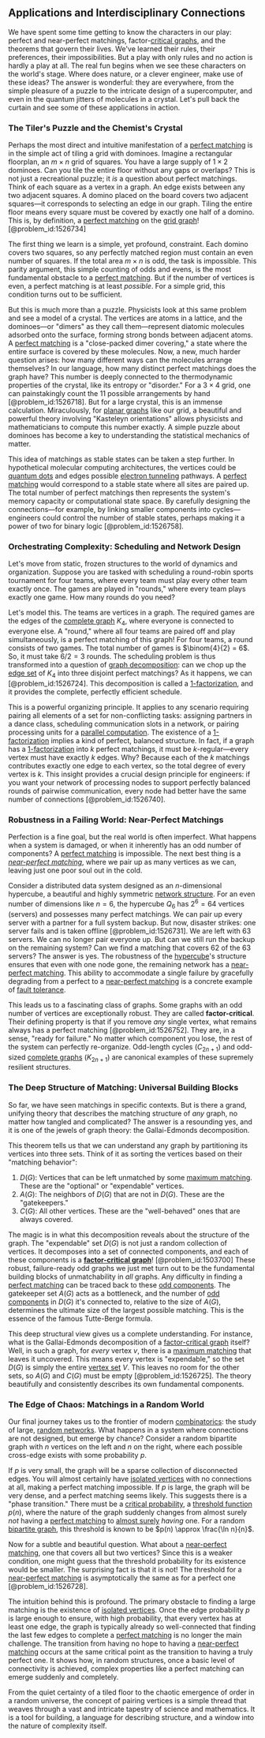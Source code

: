 ## Applications and Interdisciplinary Connections

We have spent some time getting to know the characters in our play: perfect and near-perfect matchings, factor-[critical graphs](@article_id:272396), and the theorems that govern their lives. We've learned their rules, their preferences, their impossibilities. But a play with only rules and no action is hardly a play at all. The real fun begins when we see these characters on the world's stage. Where does nature, or a clever engineer, make use of these ideas? The answer is wonderful: they are everywhere, from the simple pleasure of a puzzle to the intricate design of a supercomputer, and even in the quantum jitters of molecules in a crystal. Let's pull back the curtain and see some of these applications in action.

### The Tiler's Puzzle and the Chemist's Crystal

Perhaps the most direct and intuitive manifestation of a [perfect matching](@article_id:273422) is in the simple act of tiling a grid with dominoes. Imagine a rectangular floorplan, an $m \times n$ grid of squares. You have a large supply of $1 \times 2$ dominoes. Can you tile the entire floor without any gaps or overlaps? This is not just a recreational puzzle; it *is* a question about perfect matchings. Think of each square as a vertex in a graph. An edge exists between any two adjacent squares. A domino placed on the board covers two adjacent squares—it corresponds to selecting an edge in our graph. Tiling the entire floor means every square must be covered by exactly one half of a domino. This is, by definition, a [perfect matching](@article_id:273422) on the [grid graph](@article_id:275042)! [@problem_id:1526734]

The first thing we learn is a simple, yet profound, constraint. Each domino covers two squares, so any perfectly matched region must contain an even number of squares. If the total area $m \times n$ is odd, the task is impossible. This parity argument, this simple counting of odds and evens, is the most fundamental obstacle to a [perfect matching](@article_id:273422). But if the number of vertices is even, a perfect matching is at least *possible*. For a simple grid, this condition turns out to be sufficient.

But this is much more than a puzzle. Physicists look at this same problem and see a model of a crystal. The vertices are atoms in a lattice, and the dominoes—or "dimers" as they call them—represent diatomic molecules adsorbed onto the surface, forming strong bonds between adjacent atoms. A [perfect matching](@article_id:273422) is a "close-packed dimer covering," a state where the entire surface is covered by these molecules. Now, a new, much harder question arises: how many different ways can the molecules arrange themselves? In our language, how many distinct perfect matchings does the graph have? This number is deeply connected to the thermodynamic properties of the crystal, like its entropy or "disorder." For a $3 \times 4$ grid, one can painstakingly count the 11 possible arrangements by hand [@problem_id:1526718]. But for a large crystal, this is an immense calculation. Miraculously, for [planar graphs](@article_id:268416) like our grid, a beautiful and powerful theory involving "Kasteleyn orientations" allows physicists and mathematicians to compute this number exactly. A simple puzzle about dominoes has become a key to understanding the statistical mechanics of matter.

This idea of matchings as stable states can be taken a step further. In hypothetical molecular computing architectures, the vertices could be [quantum dots](@article_id:142891) and edges possible [electron tunneling](@article_id:272235) pathways. A [perfect matching](@article_id:273422) would correspond to a stable state where all sites are paired up. The total number of perfect matchings then represents the system's memory capacity or computational state space. By carefully designing the connections—for example, by linking smaller components into cycles—engineers could control the number of stable states, perhaps making it a power of two for binary logic [@problem_id:1526758].

### Orchestrating Complexity: Scheduling and Network Design

Let's move from static, frozen structures to the world of dynamics and organization. Suppose you are tasked with scheduling a round-robin sports tournament for four teams, where every team must play every other team exactly once. The games are played in "rounds," where every team plays exactly one game. How many rounds do you need?

Let's model this. The teams are vertices in a graph. The required games are the edges of the [complete graph](@article_id:260482) $K_4$, where everyone is connected to everyone else. A "round," where all four teams are paired off and play simultaneously, is a perfect matching of this graph! For four teams, a round consists of two games. The total number of games is $\binom{4}{2} = 6$. So, it must take $6/2 = 3$ rounds. The scheduling problem is thus transformed into a question of [graph decomposition](@article_id:270012): can we chop up the [edge set](@article_id:266666) of $K_4$ into three disjoint perfect matchings?
As it happens, we can [@problem_id:1526724]. This decomposition is called a [1-factorization](@article_id:272525), and it provides the complete, perfectly efficient schedule.

This is a powerful organizing principle. It applies to any scenario requiring pairing all elements of a set for non-conflicting tasks: assigning partners in a dance class, scheduling communication slots in a network, or pairing processing units for a [parallel computation](@article_id:273363). The existence of a [1-factorization](@article_id:272525) implies a kind of perfect, balanced structure. In fact, if a graph has a [1-factorization](@article_id:272525) into $k$ perfect matchings, it must be $k$-regular—every vertex must have exactly $k$ edges. Why? Because each of the $k$ matchings contributes exactly one edge to each vertex, so the total degree of every vertex is $k$. This insight provides a crucial design principle for engineers: if you want your network of processing nodes to support perfectly balanced rounds of pairwise communication, every node had better have the same number of connections [@problem_id:1526740].

### Robustness in a Failing World: Near-Perfect Matchings

Perfection is a fine goal, but the real world is often imperfect. What happens when a system is damaged, or when it inherently has an odd number of components? A [perfect matching](@article_id:273422) is impossible. The next best thing is a *[near-perfect matching](@article_id:270597)*, where we pair up as many vertices as we can, leaving just one poor soul out in the cold.

Consider a distributed data system designed as an $n$-dimensional hypercube, a beautiful and highly symmetric [network structure](@article_id:265179). For an even number of dimensions like $n=6$, the hypercube $Q_6$ has $2^6=64$ vertices (servers) and possesses many perfect matchings. We can pair up every server with a partner for a full system backup. But now, disaster strikes: one server fails and is taken offline [@problem_id:1526731]. We are left with 63 servers. We can no longer pair everyone up. But can we still run the backup on the remaining system? Can we find a matching that covers 62 of the 63 servers? The answer is yes. The robustness of the [hypercube](@article_id:273419)'s structure ensures that even with one node gone, the remaining network has a [near-perfect matching](@article_id:270597). This ability to accommodate a single failure by gracefully degrading from a perfect to a [near-perfect matching](@article_id:270597) is a concrete example of [fault tolerance](@article_id:141696).

This leads us to a fascinating class of graphs. Some graphs with an odd number of vertices are exceptionally robust. They are called **factor-critical**. Their defining property is that if you remove *any* single vertex, what remains always has a perfect matching [@problem_id:1526752]. They are, in a sense, "ready for failure." No matter which component you lose, the rest of the system can perfectly re-organize. Odd-length cycles ($C_{2n+1}$) and odd-sized [complete graphs](@article_id:265989) ($K_{2n+1}$) are canonical examples of these supremely resilient structures.

### The Deep Structure of Matching: Universal Building Blocks

So far, we have seen matchings in specific contexts. But is there a grand, unifying theory that describes the matching structure of *any* graph, no matter how tangled and complicated? The answer is a resounding yes, and it is one of the jewels of graph theory: the Gallai-Edmonds decomposition.

This theorem tells us that we can understand any graph by partitioning its vertices into three sets. Think of it as sorting the vertices based on their "matching behavior":
1.  $D(G)$: Vertices that can be left unmatched by some [maximum matching](@article_id:268456). These are the "optional" or "expendable" vertices.
2.  $A(G)$: The neighbors of $D(G)$ that are not in $D(G)$. These are the "gatekeepers."
3.  $C(G)$: All other vertices. These are the "well-behaved" ones that are always covered.

The magic is in what this decomposition reveals about the structure of the graph. The "expendable" set $D(G)$ is not just a random collection of vertices. It decomposes into a set of connected components, and each of these components is a **[factor-critical graph](@article_id:261726)**! [@problem_id:1503700] These robust, failure-ready odd graphs we just met turn out to be the fundamental building blocks of unmatchability in *all* graphs. Any difficulty in finding a [perfect matching](@article_id:273422) can be traced back to these [odd components](@article_id:276088). The gatekeeper set $A(G)$ acts as a bottleneck, and the number of [odd components](@article_id:276088) in $D(G)$ it's connected to, relative to the size of $A(G)$, determines the ultimate size of the largest possible matching. This is the essence of the famous Tutte-Berge formula.

This deep structural view gives us a complete understanding. For instance, what is the Gallai-Edmonds decomposition of a [factor-critical graph](@article_id:261726) itself? Well, in such a graph, for *every* vertex $v$, there is a [maximum matching](@article_id:268456) that leaves it uncovered. This means every vertex is "expendable," so the set $D(G)$ is simply the entire [vertex set](@article_id:266865) $V$. This leaves no room for the other sets, so $A(G)$ and $C(G)$ must be empty [@problem_id:1526725]. The theory beautifully and consistently describes its own fundamental components.

### The Edge of Chaos: Matchings in a Random World

Our final journey takes us to the frontier of modern [combinatorics](@article_id:143849): the study of large, [random networks](@article_id:262783). What happens in a system where connections are not designed, but emerge by chance? Consider a random bipartite graph with $n$ vertices on the left and $n$ on the right, where each possible cross-edge exists with some probability $p$.

If $p$ is very small, the graph will be a sparse collection of disconnected edges. You will almost certainly have [isolated vertices](@article_id:269501) with no connections at all, making a perfect matching impossible. If $p$ is large, the graph will be very dense, and a perfect matching seems likely. This suggests there is a "phase transition." There must be a [critical probability](@article_id:181675), a [threshold function](@article_id:271942) $p(n)$, where the nature of the graph suddenly changes from almost surely *not* having a [perfect matching](@article_id:273422) to [almost surely](@article_id:262024) *having* one. For a random [bipartite graph](@article_id:153453), this threshold is known to be $p(n) \approx \frac{\ln n}{n}$.

Now for a subtle and beautiful question. What about a [near-perfect matching](@article_id:270597), one that covers all but two vertices? Since this is a weaker condition, one might guess that the threshold probability for its existence would be smaller. The surprising fact is that it is not! The threshold for a [near-perfect matching](@article_id:270597) is asymptotically the same as for a perfect one [@problem_id:1526728].

The intuition behind this is profound. The primary obstacle to finding a large matching is the existence of [isolated vertices](@article_id:269501). Once the edge probability $p$ is large enough to ensure, with high probability, that every vertex has at least one edge, the graph is typically already so well-connected that finding the last few edges to complete a [perfect matching](@article_id:273422) is no longer the main challenge. The transition from having no hope to having a [near-perfect matching](@article_id:270597) occurs at the same critical point as the transition to having a truly perfect one. It shows how, in random structures, once a basic level of connectivity is achieved, complex properties like a perfect matching can emerge suddenly and completely.

From the quiet certainty of a tiled floor to the chaotic emergence of order in a random universe, the concept of pairing vertices is a simple thread that weaves through a vast and intricate tapestry of science and mathematics. It is a tool for building, a language for describing structure, and a window into the nature of complexity itself.